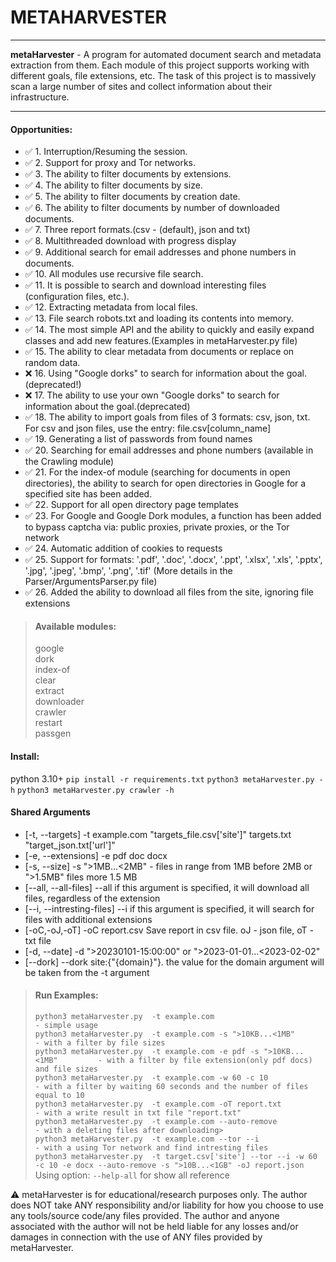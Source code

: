 # METAHARVESTER 
***
**metaHarvester** - A program for automated document search and metadata extraction from them. 
Each module of this project supports working with different goals, file extensions, etc. 
The task of this project is to massively scan a large number of sites and collect information about their infrastructure. 
***
#### **Opportunities**:
-  ✅ 1. Interruption/Resuming the session.
-  ✅ 2. Support for proxy and Tor networks.
-  ✅ 3. The ability to filter documents by extensions.
-  ✅ 4. The ability to filter documents by size.
-  ✅ 5. The ability to filter documents by creation date. 
-  ✅ 6. The ability to filter documents by number of downloaded documents.
-  ✅ 7. Three report formats.(csv - (default), json and txt)
-  ✅ 8. Multithreaded download with progress display
-  ✅ 9. Additional search for email addresses and phone numbers in documents.
-  ✅ 10. All modules use recursive file search.
-  ✅ 11. It is possible to search and download interesting files (configuration files, etc.).
-  ✅ 12. Extracting metadata from local files.
-  ✅ 13. File search robots.txt and loading its contents into memory.
-  ✅ 14. The most simple API and the ability to quickly and easily expand classes and add new features.(Examples in metaHarvester.py file)
-  ✅ 15. The ability to clear metadata from documents or replace on random data.
- ❌ 16. Using "Google dorks" to search for information about the goal.(deprecated!)
- ❌ 17. The ability to use your own "Google dorks" to search for information about the goal.(deprecated)
-  ✅ 18. The ability to import goals from files of 3 formats: csv, json, txt. For csv and json files, use the entry: file.csv[column_name]
- ✅ 19. Generating a list of passwords from found names
-  ✅ 20. Searching for email addresses and phone numbers (available in the Crawling module)
-  ✅ 21. For the index-of module (searching for documents in open directories), the ability to search for open directories in Google for a specified site has been added.
-  ✅ 22. Support for all open directory page templates
-  ✅ 23. For Google and Google Dork modules, a function has been added to bypass captcha via: public proxies, private proxies, or the Tor network
-  ✅ 24. Automatic addition of cookies to requests
-  ✅ 25. Support for formats: '.pdf', '.doc', '.docx', '.ppt', '.xlsx', '.xls', '.pptx', '.jpg', '.jpeg', '.bmp', '.png', '.tif' (More details in the Parser/ArgumentsParser.py file)
-  ✅ 26. Added the ability to download all files from the site, ignoring file extensions


> #### **Available modules:**
> google  
> dork  
> index-of  
> clear  
> extract  
> downloader  
> crawler  
> restart  
> passgen  


#### **Install:**
python 3.10+
`pip install -r requirements.txt`
`python3 metaHarvester.py -h`
`python3 metaHarvester.py crawler -h`


#### **Shared Arguments**
+ [-t,  --targets]               -t     example.com "targets_file.csv['site']" targets.txt "target_json.txt['url']"
+ [-e,  --extensions]            -e     pdf doc docx
+ [-s,  --size]                  -s     ">1MB...<2MB" - files in range from 1MB before 2MB  or ">1.5MB" files more 1.5 MB
+ [--all, --all-files]           --all  if this argument is specified, it will download all files, regardless of the extension
+ [--i, --intresting-files]      --i    if this argument is specified, it will search for files with additional extensions
+ [-oC,-oJ,-oT]                  -oC report.csv   Save report in csv file. oJ - json file, oT - txt file
+ [-d,  --date]                  -d ">20230101-15:00:00" or ">2023-01-01...<2023-02-02"
+ [--dork]                       --dork site:{"{domain}"}.  the value for the domain argument will be taken from the -t argument




> #### **Run Examples:**
> `python3 metaHarvester.py  -t example.com                                  - simple usage`  
> `python3 metaHarvester.py  -t example.com -s ">10KB...<1MB"                - with a filter by file sizes`  
> `python3 metaHarvester.py  -t example.com -e pdf -s ">10KB...<1MB"         - with a filter by file extension(only pdf docs) and file sizes`  
> `python3 metaHarvester.py  -t example.com -w 60 -c 10                      - with a filter by waiting 60 seconds and the number of files equal to 10`  
> `python3 metaHarvester.py  -t example.com -oT report.txt                   - with a write result in txt file "report.txt"`  
> `python3 metaHarvester.py  -t example.com --auto-remove                    - with a deleting files after downloading>`  
> `python3 metaHarvester.py  -t example.com --tor --i                        - with a using Tor network and find intresting files`  
> `python3 metaHarvester.py  -t target.csv['site'] --tor --i -w 60 -c 10 -e docx --auto-remove -s ">10B...<1GB" -oJ report.json`  
Using option: `--help-all` for show all reference

⚠️ metaHarvester is for educational/research purposes only. The author does NOT take ANY responsibility and/or liability for how you choose to use any tools/source code/any files provided. The author and anyone associated with the author will not be held liable for any losses and/or damages in connection with the use of ANY files provided by metaHarvester.
